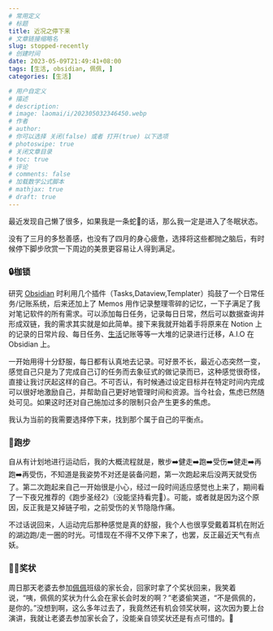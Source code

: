 ```yaml
---
# 常用定义
# 标题
title: 近况之停下来
# 文章链接缩略名
slug: stopped-recently
# 创建时间
date: 2023-05-09T21:49:41+08:00
tags: [生活, obsidian, 佩佩, ]
categories: [生活]

# 用户自定义
# 描述
# description: 
# image: laomai/i/202305032346450.webp
# 作者
# author: 
# 你可以选择 关闭(false) 或者 打开(true) 以下选项
# photoswipe: true
# 关闭文章目录
# toc: true
# 评论
# comments: false
# 加载数学公式脚本
# mathjax: true
# draft: true
---
```


最近发现自己懒了很多，如果我是一条蛇🐍的话，那么我一定是进入了冬眠状态。

没有了三月的多愁善感，也没有了四月的身心疲惫，选择将这些都抛之脑后，有时候停下脚步欣赏一下周边的美景更容易让人得到满足。

### 🔒枷锁

研究 [Obsidian](Obsidian.md) 时利用几个插件（Tasks,Dataview,Templater）捣鼓了一个日常任务/记账系统，后来还加上了 Memos 用作记录整理零碎的记忆，一下子满足了我对笔记软件的所有需求。可以添加每日任务，记录每日日常，然后可以数据查询并形成双链，我的需求其实就是如此简单。接下来我就开始着手将原来在 Notion 上的记录的日常片段、每日任务、[生活](生活.md)记账等等一大堆的记录进行迁移，A.I.O 在 Obsidian 上。

一开始用得十分舒服，每日都有认真地去记录。可好景不长，最近心态突然一变，感觉自己只是为了完成自己订的任务而去象征式的做记录而已，这种感觉很奇怪，直接让我讨厌起这样的自己。不可否认，有时候通过设定目标并在特定时间内完成可以很好地激励自己，并帮助自己更好地管理时间和资源。当今社会，焦虑已然随处可见。如果这时还对自己施加过多的限制只会产生更多的焦虑。

我认为当前的我需要选择停下来，找到那个属于自己的平衡点。

### 🏃跑步

自从有计划地进行运动后，我的大概流程就是，散步➡️健走➡️跑➡️受伤➡️健走➡️再跑➡️再受伤，不知道是我姿势不对还是装备问题，第一次跑起来后没两天就受伤了。第二次跑起来自己一开始很是小心，经过一段时间适应感觉也上来了，期间看了一下夜兄推荐的《跑步圣经2》（没能坚持看完😬）。可能，或者就是因为这个原因，反正我是又掉链子啦，之前受伤的关节隐隐作痛。

不过话说回来，人运动完后那种感觉是真的舒服，我个人也很享受戴着耳机在附近的湖边跑/走一圈的时光。可惜现在不得不又停下来了，也罢，反正最近天气有点妖。

### 🤷🏻奖状

周日那天老婆去参加[佩佩](tags/佩佩.md)班级的家长会，回家时拿了个奖状回来，我笑着说，“咦，佩佩的奖状为什么会在家长会时发的啊？”老婆偷笑道，“不是佩佩的，是你的。”没想到啊，这么多年过去了，我竟然还有机会领奖状啊，这次因为要上台演讲，我就让老婆去参加家长会了，没能亲自领奖状还是有点可惜的。🤭